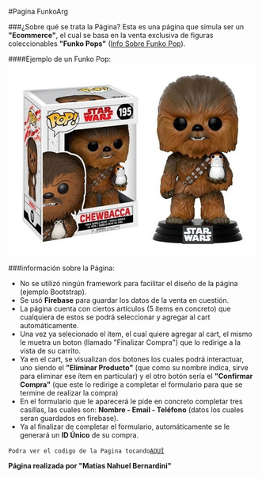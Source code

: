 #Pagina FunkoArg

###¿Sobre qué se trata la Página?
Esta es una página que simula ser un **"Ecommerce"**, el cual se basa en la venta exclusiva de figuras coleccionables **"Funko Pops"** ([Info Sobre Funko Pop](https://padresfrikis.com/que-son-figuras-funko-pop-historia/)).

####Ejemplo de un Funko Pop:
![Imagen de ejemplo de un Funko](./public/assets/funko%20pop.jpg)

###información sobre la Página:
* No se utilizó ningún framework para facilitar el diseño de la página (ejemplo Bootstrap).
* Se usó **Firebase** para guardar los datos de la venta en cuestión. 
* La página cuenta con ciertos artículos (5 ítems en concreto) que cualquiera de estos se podrá seleccionar y agregar al cart automáticamente. 
* Una vez ya selecionado el ítem, el cual quiere agregar al cart, el mismo le muetra un boton (llamado "Finalizar Compra") que lo redirige a la vista de su carrito. 
* Ya en el cart, se visualizan dos botones los cuales podrá interactuar, uno siendo el **"Eliminar Producto"** (que como su nombre indica, sirve para eliminar ese ítem en particular) y el otro botón sería el **"Confirmar Compra"** (que este lo redirige a completar el formulario para que se termine de realizar la compra)
* En el formulario que le aparecerá le pide en concreto completar tres casillas, las cuales son: **Nombre - Email - Teléfono** (datos los cuales seran guardados en firebase).
* Ya al finalizar de completar el formulario, automáticamente se le generará un **ID Único** de su compra.

``Podra ver el codigo de la Pagina tocando``[``AQUÍ``](https://github.com/MatiasBernardini/pagina-funko-bernardinimatias)


**Página realizada por "Matías Nahuel Bernardini"**